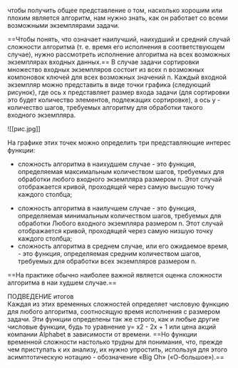 чтобы получить общее представление о том, насколько хорошим или плохим является алгоритм, нам нужно знать, как он ра­ботает со всеми возможными экземплярами задачи.  

==Чтобы понять, что означает наилучший, наихудший и средний случай сложности алго­ритма (т. е. время его исполнения в соответствующем случае), нужно рассмотреть ис­полнение алгоритма на всех возможных экземплярах входных данных.== В случае задачи сортировки множество входных экземпляров состоит из всех n возможных компоновок ключей для всех возможных значений n. Каждый входной экземпляр можно предста­вить в виде точки графика (следующий рисунок), где ось х представляет размер входа задачи (для сортировки это будет количество элементов, подлежащих сортировке), а ось у - коли­чество шагов, требуемых алгоритму для обработки такого входного экземпляра.

![[рис.jpg]]

На гра­фике этих точек можно определить три представляющие интерес функции:

- сложность алгоритма в наихудшем случае - это функция, определяемая максимальным количеством шагов, требуемых для обработки любого входного экземпля­ра размером n. Этот случай отображается кривой, проходящей через самую высшую точку каждого столбца;  
+ сложность алгоритма в наилучшем случае - это функция, определяемая минимальным количеством шагов, требуемых для обработки Любого входного экземпля­ра размером n. Этот случай отображается кривой, проходящей через самую низшую точку каждого столбца;  
+ сложность алгоритма в среднем случае, или его ожидаемое время, - это функция, определяемая средним количеством шагов, требуемых для обработки всех экземп­ляров размером n.

==На практике обычно наиболее важной является оценка сложности алгоритма в наи­ худшем случае.==

ПОДВЕДЕНИЕ итогов  
Каждая из этих временных сложностей определяет числовую функцию для любого алго­ритма, соотносящую время исполнения с размером задачи. Эти функции определены так же строго, как и любые другие числовые функции, будь то уравнение у= х2 - 2х + 1 или цена акций компании Alphabet в зависимости от времени. ==Но функции временной слож­ности настолько трудны для понимания, что, прежде чем приступать к их анализу, их нужно упростить, используя для этого асимптотическую нотацию - обозначение «Big Oh» («О-большое»).==